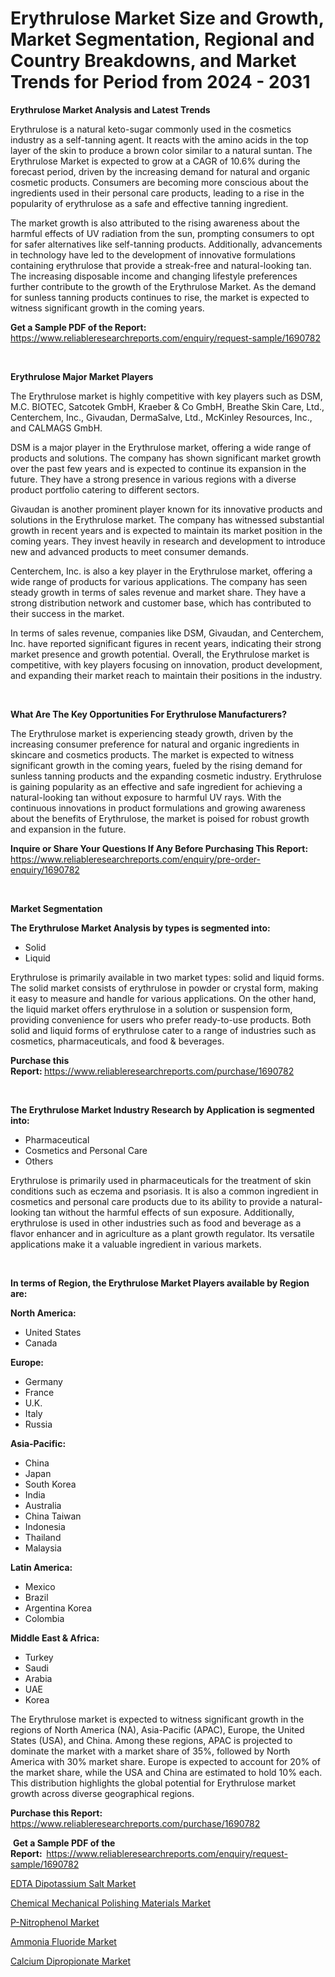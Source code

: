<p><h1>Erythrulose Market Size and Growth, Market Segmentation, Regional and Country Breakdowns, and Market Trends for Period from 2024 -  2031</h1></p><p><strong>Erythrulose Market Analysis and Latest Trends</strong></p>
<p><p>Erythrulose is a natural keto-sugar commonly used in the cosmetics industry as a self-tanning agent. It reacts with the amino acids in the top layer of the skin to produce a brown color similar to a natural suntan. The Erythrulose Market is expected to grow at a CAGR of 10.6% during the forecast period, driven by the increasing demand for natural and organic cosmetic products. Consumers are becoming more conscious about the ingredients used in their personal care products, leading to a rise in the popularity of erythrulose as a safe and effective tanning ingredient.</p><p>The market growth is also attributed to the rising awareness about the harmful effects of UV radiation from the sun, prompting consumers to opt for safer alternatives like self-tanning products. Additionally, advancements in technology have led to the development of innovative formulations containing erythrulose that provide a streak-free and natural-looking tan. The increasing disposable income and changing lifestyle preferences further contribute to the growth of the Erythrulose Market. As the demand for sunless tanning products continues to rise, the market is expected to witness significant growth in the coming years.</p></p>
<p><strong>Get a Sample PDF of the Report:&nbsp;</strong> <a href="https://www.reliableresearchreports.com/enquiry/request-sample/1690782">https://www.reliableresearchreports.com/enquiry/request-sample/1690782</a></p>
<p>&nbsp;</p>
<p><strong>Erythrulose Major Market Players</strong></p>
<p><p>The Erythrulose market is highly competitive with key players such as DSM, M.C. BIOTEC, Satcotek GmbH, Kraeber & Co GmbH, Breathe Skin Care, Ltd., Centerchem, Inc., Givaudan, DermaSalve, Ltd., McKinley Resources, Inc., and CALMAGS GmbH.</p><p>DSM is a major player in the Erythrulose market, offering a wide range of products and solutions. The company has shown significant market growth over the past few years and is expected to continue its expansion in the future. They have a strong presence in various regions with a diverse product portfolio catering to different sectors.</p><p>Givaudan is another prominent player known for its innovative products and solutions in the Erythrulose market. The company has witnessed substantial growth in recent years and is expected to maintain its market position in the coming years. They invest heavily in research and development to introduce new and advanced products to meet consumer demands.</p><p>Centerchem, Inc. is also a key player in the Erythrulose market, offering a wide range of products for various applications. The company has seen steady growth in terms of sales revenue and market share. They have a strong distribution network and customer base, which has contributed to their success in the market.</p><p>In terms of sales revenue, companies like DSM, Givaudan, and Centerchem, Inc. have reported significant figures in recent years, indicating their strong market presence and growth potential. Overall, the Erythrulose market is competitive, with key players focusing on innovation, product development, and expanding their market reach to maintain their positions in the industry.</p></p>
<p>&nbsp;</p>
<p><strong>What Are The Key Opportunities For Erythrulose Manufacturers?</strong></p>
<p><p>The Erythrulose market is experiencing steady growth, driven by the increasing consumer preference for natural and organic ingredients in skincare and cosmetics products. The market is expected to witness significant growth in the coming years, fueled by the rising demand for sunless tanning products and the expanding cosmetic industry. Erythrulose is gaining popularity as an effective and safe ingredient for achieving a natural-looking tan without exposure to harmful UV rays. With the continuous innovations in product formulations and growing awareness about the benefits of Erythrulose, the market is poised for robust growth and expansion in the future.</p></p>
<p><strong>Inquire or Share Your Questions If Any Before Purchasing This Report:</strong> <a href="https://www.reliableresearchreports.com/enquiry/pre-order-enquiry/1690782">https://www.reliableresearchreports.com/enquiry/pre-order-enquiry/1690782</a></p>
<p>&nbsp;</p>
<p><strong>Market Segmentation</strong></p>
<p><strong>The Erythrulose Market Analysis by types is segmented into:</strong></p>
<p><ul><li>Solid</li><li>Liquid</li></ul></p>
<p><p>Erythrulose is primarily available in two market types: solid and liquid forms. The solid market consists of erythrulose in powder or crystal form, making it easy to measure and handle for various applications. On the other hand, the liquid market offers erythrulose in a solution or suspension form, providing convenience for users who prefer ready-to-use products. Both solid and liquid forms of erythrulose cater to a range of industries such as cosmetics, pharmaceuticals, and food & beverages.</p></p>
<p><strong>Purchase this Report:&nbsp;</strong><a href="https://www.reliableresearchreports.com/purchase/1690782">https://www.reliableresearchreports.com/purchase/1690782</a></p>
<p>&nbsp;</p>
<p><strong>The Erythrulose Market Industry Research by Application is segmented into:</strong></p>
<p><ul><li>Pharmaceutical</li><li>Cosmetics and Personal Care</li><li>Others</li></ul></p>
<p><p>Erythrulose is primarily used in pharmaceuticals for the treatment of skin conditions such as eczema and psoriasis. It is also a common ingredient in cosmetics and personal care products due to its ability to provide a natural-looking tan without the harmful effects of sun exposure. Additionally, erythrulose is used in other industries such as food and beverage as a flavor enhancer and in agriculture as a plant growth regulator. Its versatile applications make it a valuable ingredient in various markets.</p></p>
<p>&nbsp;</p>
<p><strong>In terms of Region, the Erythrulose Market Players available by Region are:</strong></p>
<p>
    <p> <strong> North America: </strong>
        <ul>
            <li>United States</li>
            <li>Canada</li>
        </ul>
        </p> 
    <p> <strong> Europe: </strong>
        <ul>
            <li>Germany</li>
            <li>France</li>
            <li>U.K.</li>
            <li>Italy</li>
            <li>Russia</li>
        </ul>
        </p> 
    <p> <strong> Asia-Pacific: </strong>
        <ul>
            <li>China</li>
            <li>Japan</li>
            <li>South Korea</li>
            <li>India</li>
            <li>Australia</li>
            <li>China Taiwan</li>
            <li>Indonesia</li>
            <li>Thailand</li>
            <li>Malaysia</li>
        </ul>
        </p> 
    <p> <strong> Latin America: </strong>
        <ul>
            <li>Mexico</li>
            <li>Brazil</li>
            <li>Argentina Korea</li>
            <li>Colombia</li>
        </ul>
        </p> 
    <p> <strong> Middle East & Africa: </strong>
        <ul>
            <li>Turkey</li>
            <li>Saudi</li>
            <li>Arabia</li>
            <li>UAE</li>
            <li>Korea</li>
        </ul>
    </p>
    </p>
<p><p>The Erythrulose market is expected to witness significant growth in the regions of North America (NA), Asia-Pacific (APAC), Europe, the United States (USA), and China. Among these regions, APAC is projected to dominate the market with a market share of 35%, followed by North America with 30% market share. Europe is expected to account for 20% of the market share, while the USA and China are estimated to hold 10% each. This distribution highlights the global potential for Erythrulose market growth across diverse geographical regions.</p></p>
<p><strong>Purchase this Report: </strong><a href="https://www.reliableresearchreports.com/purchase/1690782">https://www.reliableresearchreports.com/purchase/1690782</a></p>
<p>&nbsp;<strong>Get a Sample PDF of the Report:&nbsp;&nbsp;</strong><a href="https://www.reliableresearchreports.com/enquiry/request-sample/1690782">https://www.reliableresearchreports.com/enquiry/request-sample/1690782</a></p>
<p><strong></strong></p>
<p><p><a href="https://github.com/globismark/Market-Research-Report-List-2/blob/main/edta-dipotassium-salt-market.md">EDTA Dipotassium Salt Market</a></p><p><a href="https://github.com/prosalinda88/Market-Research-Report-List-3/blob/main/chemical-mechanical-polishing-materials-market.md">Chemical Mechanical Polishing Materials Market</a></p><p><a href="https://github.com/timeliteaut/Market-Research-Report-List-1/blob/main/p-nitrophenol-market.md">P-Nitrophenol Market</a></p><p><a href="https://github.com/NorbertYates/Market-Research-Report-List-3/blob/main/ammonia-fluoride-market.md">Ammonia Fluoride Market</a></p><p><a href="https://github.com/bobicer/Market-Research-Report-List-2/blob/main/calcium-dipropionate-market.md">Calcium Dipropionate Market</a></p></p>